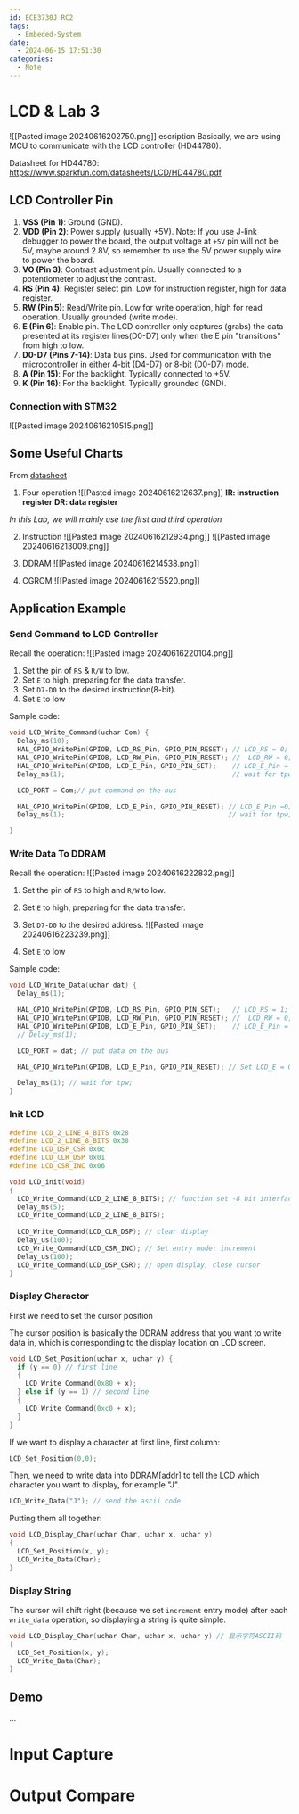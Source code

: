 ```yaml
---
id: ECE3730J RC2
tags:
  - Embeded-System
date:
  - 2024-06-15 17:51:30
categories:
  - Note
---
```

# LCD & Lab 3 

![[Pasted image 20240616202750.png]]
escription
Basically, we are using MCU to communicate with the LCD controller (HD44780).

Datasheet for HD44780: https://www.sparkfun.com/datasheets/LCD/HD44780.pdf

## LCD Controller Pin

1. **VSS (Pin 1)**: Ground (GND).
2. **VDD (Pin 2)**: Power supply (usually +5V).
	Note: If you use J-link debugger to power the board, the output voltage at `+5V` pin will not be 5V, maybe around 2.8V, so remember to use the 5V power supply wire to power the board.
1. **VO (Pin 3)**: Contrast adjustment pin. Usually connected to a potentiometer to adjust the contrast.
2. **RS (Pin 4)**: Register select pin. Low for instruction register, high for data register.
3. **RW (Pin 5)**: Read/Write pin. Low for write operation, high for read operation. Usually grounded (write mode).
4. **E (Pin 6)**: Enable pin. The LCD controller only captures (grabs) the data presented at its register lines(D0-D7) only when the E pin "transitions" from high to low.
5. **D0-D7 (Pins 7-14)**: Data bus pins. Used for communication with the microcontroller in either 4-bit (D4-D7) or 8-bit (D0-D7) mode.
6. **A (Pin 15)**: For the backlight. Typically connected to +5V.
7. **K (Pin 16)**: For the backlight. Typically grounded (GND).

### Connection with STM32
![[Pasted image 20240616210515.png]]

## Some Useful Charts
From [datasheet](https://www.sparkfun.com/datasheets/LCD/HD44780.pdf)

1. Four operation
![[Pasted image 20240616212637.png]]
**IR: instruction register**
**DR: data register**

*In this Lab, we will mainly use the first and third operation*

2. Instruction
![[Pasted image 20240616212934.png]]
![[Pasted image 20240616213009.png]]

3. DDRAM
![[Pasted image 20240616214538.png]]

4. CGROM
![[Pasted image 20240616215520.png]]

## Application Example

### Send Command to LCD Controller

Recall the operation:
![[Pasted image 20240616220104.png]]

1. Set the pin of `RS` & `R/W` to low.
2. Set `E` to high, preparing for the data transfer.
3. Set `D7-D0` to the desired instruction(8-bit).
4. Set `E` to low

Sample code:
```c
void LCD_Write_Command(uchar Com) {
  Delay_ms(10);
  HAL_GPIO_WritePin(GPIOB, LCD_RS_Pin, GPIO_PIN_RESET); // LCD_RS = 0;
  HAL_GPIO_WritePin(GPIOB, LCD_RW_Pin, GPIO_PIN_RESET); //	LCD_RW = 0;
  HAL_GPIO_WritePin(GPIOB, LCD_E_Pin, GPIO_PIN_SET);    // LCD_E_Pin = 1;
  Delay_ms(1);                                          // wait for tpw;

  LCD_PORT = Com;// put command on the bus

  HAL_GPIO_WritePin(GPIOB, LCD_E_Pin, GPIO_PIN_RESET); // LCD_E_Pin =0;
  Delay_ms(1);                                         // wait for tpw;

}

```

### Write Data To DDRAM

Recall the operation:
![[Pasted image 20240616222832.png]]

1. Set the pin of `RS` to high and `R/W` to low.
2. Set `E` to high, preparing for the data transfer.
3. Set `D7-D0` to the desired address.
	![[Pasted image 20240616223239.png]]
	
1. Set `E` to low

Sample code:
```c
void LCD_Write_Data(uchar dat) {
  Delay_ms(1);

  HAL_GPIO_WritePin(GPIOB, LCD_RS_Pin, GPIO_PIN_SET);   // LCD_RS = 1;
  HAL_GPIO_WritePin(GPIOB, LCD_RW_Pin, GPIO_PIN_RESET); //	LCD_RW = 0;
  HAL_GPIO_WritePin(GPIOB, LCD_E_Pin, GPIO_PIN_SET);    // LCD_E_Pin = 1;
  // Delay_ms(1);

  LCD_PORT = dat; // put data on the bus

  HAL_GPIO_WritePin(GPIOB, LCD_E_Pin, GPIO_PIN_RESET); // Set LCD_E = 0;

  Delay_ms(1); // wait for tpw;
}
```

### Init LCD
```c
#define LCD_2_LINE_4_BITS 0x28
#define LCD_2_LINE_8_BITS 0x38
#define LCD_DSP_CSR 0x0c
#define LCD_CLR_DSP 0x01 
#define LCD_CSR_INC 0x06

void LCD_init(void)
{
  LCD_Write_Command(LCD_2_LINE_8_BITS); // function set -8 bit interface
  Delay_ms(5);
  LCD_Write_Command(LCD_2_LINE_8_BITS); 
  
  LCD_Write_Command(LCD_CLR_DSP); // clear display
  Delay_us(100);
  LCD_Write_Command(LCD_CSR_INC); // Set entry mode: increment
  Delay_us(100);
  LCD_Write_Command(LCD_DSP_CSR); // open display, close cursor
}
```

### Display Charactor

First we need to set the cursor position

The cursor position is basically the DDRAM address that you want to write data in, which is corresponding to the display location on LCD screen.

```c
void LCD_Set_Position(uchar x, uchar y) {
  if (y == 0) // first line
  {
    LCD_Write_Command(0x80 + x);
  } else if (y == 1) // second line
  {
    LCD_Write_Command(0xc0 + x);
  }
}
```

If we want to display a character at first line, first column:
```c
LCD_Set_Position(0,0);
```

Then, we need to write data into DDRAM\[addr\] to tell the LCD which character you want to display, for example "J".
```c
LCD_Write_Data("J"); // send the ascii code
```

Putting them all together:
```c
void LCD_Display_Char(uchar Char, uchar x, uchar y)
{
  LCD_Set_Position(x, y);
  LCD_Write_Data(Char);
}
```

### Display String

The cursor will shift right (because we set `increment` entry mode) after each `write_data` operation, so displaying a string is quite simple.

```c
void LCD_Display_Char(uchar Char, uchar x, uchar y) // 显示字符ASCII码
{
  LCD_Set_Position(x, y);
  LCD_Write_Data(Char);
}
```


## Demo
...


# Input Capture



# Output Compare